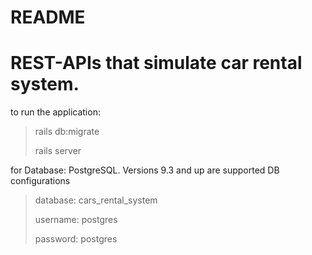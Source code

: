 # README

# REST-APIs that simulate car rental system.

to run the application: 

>rails db:migrate
>
>rails server

for Database: PostgreSQL. Versions 9.3 and up are supported
DB configurations
>database: cars_rental_system
>
>username: postgres
>
>password: postgres

